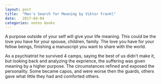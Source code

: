 ```yaml
---
layout: post
title:  "Man's Search for Meaning by Viktor Frankl"
date:   2017-04-04
categories: notes books
---
```

A purpose outside of your self will give your life meaning. This could be the love you have for your spouse, children, family. The love you have for your fellow beings, finishing a manuscript you want to share with the world.

As a psychiatrist he survived 4 camps, saying the best of us didn't make it, but looking back and analyzing the exprience, the suffering was given meaning by a higher purpose. The circumstances refined and exposed the personality.  Some became capos, and were worse then the guards, others gave what little they had and comforted others. 
